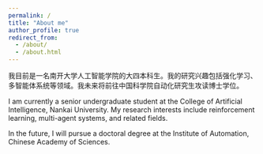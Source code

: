 ```yaml
---
permalink: /
title: "About me"
author_profile: true
redirect_from: 
  - /about/
  - /about.html
---
```


我目前是一名南开大学人工智能学院的大四本科生。我的研究兴趣包括强化学习、多智能体系统等领域。我未来将前往中国科学院自动化研究生攻读博士学位。

I am currently a senior undergraduate student at the College of Artificial Intelligence, Nankai University. My research interests include reinforcement learning, multi-agent systems, and related fields.  

In the future, I will pursue a doctoral degree at the Institute of Automation, Chinese Academy of Sciences.
